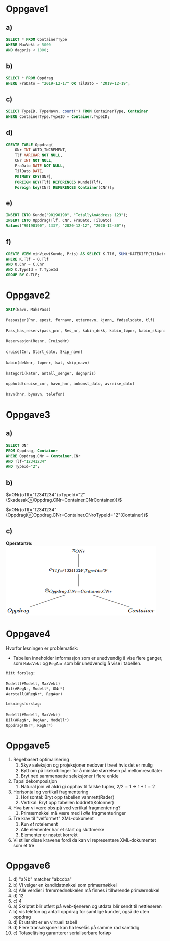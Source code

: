 # Oppgave1
## a)
``` SQL
SELECT * FROM ContainerType 
WHERE MaxVekt > 5000 
AND dagpris < 1800;
```

## b)
``` SQL
SELECT * FROM Oppdrag 
WHERE FraDato = "2019-12-17" OR TilDato = "2019-12-19";
```

## c)
``` SQL
SELECT TypeID, TypeNavn, count(*) FROM ContainerType, Container 
WHERE ContainerType.TypeID = Container.TypeID;
```

## d)
``` SQL
CREATE TABLE Oppdrag(
    ONr INT AUTO_INCREMENT,
    Tlf VARCHAR NOT NULL, 
    CNr INT NOT NULL, 
    FraDato DATE NOT NULL,
    TilDato DATE,
    PRIMARY KEY(ONr),
    FOREIGN KEY(Tlf) REFERENCES Kunde(Tlf),
    Foreign key(CNr) REFERENCES Container(CNr));
```

## e)
``` SQL
INSERT INTO Kunde("90190190", "TotallyAnAddress 123");
INSERT INTO Oppdrag(Tlf, CNr, FraDato, TilDato) 
Values("90190190", 1337, "2020-12-12", "2020-12-30");
```

## f)
``` SQL
CREATE VIEW minView(Kunde, Pris) AS SELECT K.Tlf, SUM(*DATEDIFF(TilDato, FraDato)*Dagpris) FROM Kunde AS K, Oppdrag AS O, Container AS C, ContainerType AS T 
WHERE K.Tlf = O.Tlf
AND O.Cnr = C.Cnr
AND C.TypeId = T.TypeId
GROUP BY O.TLF;  
```

# Oppgave2
``` SQL
SKIP(Navn, MaksPass)

Passasjer(Pnr, epost, fornavn, etternavn, kjønn, fødselsdato, tlf)

Pass_has_reserv(pass_pnr, Res_nr, kabin_dekk, kabin_løpnr, kabin_skipnavn, døgnpris)

Reservasjon(Resnr, CruiseNr)

cruise(Cnr, Start_dato, Skip_navn)

kabin(dekknr, løpenr, kat, skip_navn)

kategori(katnr, antall_senger, døgnpris)

opphold(cruise_cnr, havn_hnr, ankomst_dato, avreise_dato)

havn(hnr, bynavn, telefon)
```

# Oppgave3
## a)
``` SQL
SELECT ONr 
FROM Oppdrag, Container 
WHERE Oppdrag.CNr = Container.CNr 
AND Tlf="12341234" 
AND TypeId="2";
```
## b)
$πONr(σTlf="12341234"(σTypeId="2"(Skadesak⊗Oppdrag.CNr=Container.CNrContainer)))$

$πONr(σTlf="12341234"(Oppdrag)⊗Oppdrag.CNr=Container.CNrσTypeId="2"(Container))$

## c)
**Operatortre:**   
<img src=../assets/operatortre.png>

# Oppgave4
Hvorfor løsningen er problematisk: 
- Tabellen inneholder informasjon som er unødvendig å vise flere ganger, som ```MaksVekt``` og ```RegAar``` som blir unødvendig å vise i tabellen.

``` SQL
Mitt forslag:

Modell(#Modell, MaxVekt)  
Bil(#RegNr, Modell*, ONr*)   
Aarstall(#RegNr*, RegAar)
```

``` SQL
Løsningsforslag:

Modell(#Modell, MaxVekt)
Bil(#RegNr, RegAar, Modell*)   
Oppdrag(ONr*, RegNr*)   
```

# Oppgave5
1. Regelbasert optimalisering
   1. Skyv seleksjon og projeksjoner nedover i treet hvis det er mulig
   2. Bytt om på likekoblinger for å minske størrelsen på mellomresultater
   3. Bryt ned sammensatte seleksjoner i flere enkle
2. Tapsi dekomposisjon
   1. Natural join vil aldri gi opphav til falske tupler, $2/2=1$ -> $1+1=2$
3. Horisontal og vertikal fragmentering
   1. Horisontal: Bryt opp tabellen vannrett(Rader)
   2. Vertikal: Bryt opp tabellen loddrett(Kolonner)
4. Hva bør vi være obs på ved vertikal fragmentering?
   1. Primærnøkkel må være med i *alle* fragmenteringer
5. Tre krav til "velformet" XML-dokument
   1. Kun *et* rotelement
   2. Alle elementer har et start og sluttmerke
   3. Elementer er nøstet korrekt
6. Vi stiller disse kravene fordi da kan vi representere XML-dokumentet som et tre

# Oppgave6
1. d) "a%b" matcher "abccba"
2. b) Vi velger en kandidatnøkkel som primærnøkkel
3. c) Alle verdier i fremmednøkkelen må finnes i tilhørende primærnøkkel
4. d) 12
5. c) 4
6. a) Skriptet blir utført på web-tjeneren og utdata blir sendt til nettleseren
7. b) vis telefon og antall oppdrag for samtlige kunder, også de uten oppdrag
8. d) Et utsnitt er en virtuell tabell
9. d) Flere transaksjoner kan ha leselås på samme rad samtidig
10. c) Tofaselåsing garanterer serialiserbare forløp